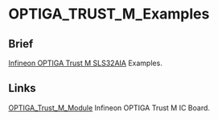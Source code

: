 # OPTIGA_TRUST_M_Examples

## Brief
[Infineon OPTIGA Trust M SLS32AIA](https://www.infineon.com/cms/cn/product/security-smart-card-solutions/optiga-embedded-security-solutions/optiga-trust/optiga-trust-m-sls32aia/) Examples. 


## Links

[OPTIGA_Trust_M_Module](https://github.com/NaisuXu/OPTIGA_Trust_M_Module) Infineon OPTIGA Trust M IC Board.

